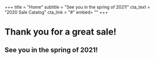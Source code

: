 +++
title = "Home"
subtitle = "See you in the spring of 2021!"
cta_text = "2020 Sale Catalog"
cta_link = "#"
embed= ""
+++
# Thank you for a great sale!
## See you in the spring of 2021!
